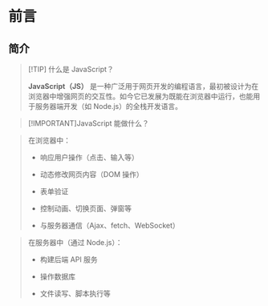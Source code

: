 # 前言


## 简介


> [!TIP] 什么是 JavaScript？
>
>  **JavaScript（JS）** 是一种广泛用于网页开发的编程语言，最初被设计为在浏览器中增强网页的交互性。如今它已发展为既能在浏览器中运行，也能用于服务器端开发（如 Node.js）的全栈开发语言。


>[!IMPORTANT]JavaScript 能做什么？



>在浏览器中：
>
>- 响应用户操作（点击、输入等）
>
>- 动态修改网页内容（DOM 操作）
>
>- 表单验证
>
>- 控制动画、切换页面、弹窗等
>
>- 与服务器通信（Ajax、fetch、WebSocket）


>在服务器中（通过 Node.js）：
>
>- 构建后端 API 服务
>
>- 操作数据库
>
>- 文件读写、脚本执行等

